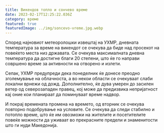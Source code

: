 ```yaml
---
title: Викендов топло и сончево време
date: 2023-02-17T12:25:22.036Z
category: време
featured: true
featuredImage: ../img/soncevo-vreme.jpg.webp
---
```


Според најновиот метеоролошки извештај на УХМР, дневната температура за време на викендот се очекува да биде над просекот на повеќето места низ државата. Се очекува максималната дневна температура да достигне благи 20 степени, што ќе го направи совршено време за активности на отворено и излети.

Сепак, УХМР предупреди дека понеделник ќе донесе преодно зголемување на облачноста, а во некои области се очекуваат слаби локални врнежи од дожд. Дополнително, ќе дува умерен до засилен ветер од северозападен правец, кој може да предизвика непријатност кај оние кои планираат да поминуваат време надвор.

И покрај времената промена на времето, од вторник се очекува повторно подобрување на условите. Се очекува да следи стабилно и потопло време, што ќе им овозможи на жителите и посетителите повеќе можности да уживаат во прекрасните предели и знаменитости што ги нуди Македонија.
